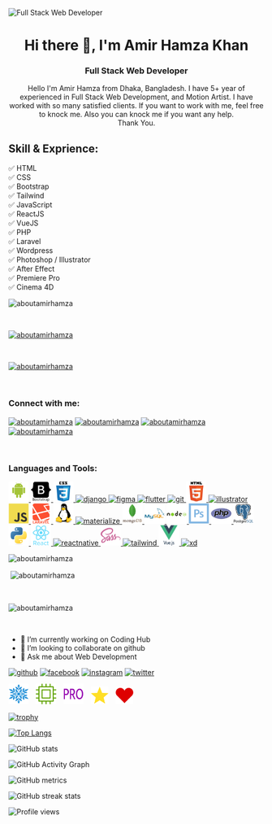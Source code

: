 ![Full Stack Web Developer](https://scontent.fdac24-3.fna.fbcdn.net/v/t1.6435-9/110314364_3148007671949855_4461905976384997743_n.jpg?_nc_cat=104&ccb=1-7&_nc_sid=2be8e3&_nc_eui2=AeG_lHVFLvuepGnsVUg_Qn5bW078-WXMRaBbTvz5ZcxFoCOzFNidssIcRPUsXA8DQdljvapZWFrXJfeOCIP430BG&_nc_ohc=JXgwfBxQncsAX9hADH2&_nc_ht=scontent.fdac24-3.fna&oh=00_AfDXq0H5L6pme8Rd2QwQS0fjTdhFMM6rIgjP8-ycw5RYWQ&oe=656D661E)

<h1 align="center">Hi there 👋, I'm Amir Hamza Khan</h1>
<h3 align="center">Full Stack Web Developer</h3>

<p align="center">Hello I'm Amir Hamza from Dhaka, Bangladesh. I have 5+ year of experienced in Full Stack Web Development, and Motion Artist. I have worked with so many satisfied clients. If you want to work with me, feel free to knock me. Also you can knock me if you want any help.<br>
Thank You.</p>

## Skill & Exprience:
✅ HTML <br>
✅ CSS <br>
✅ Bootstrap <br>
✅ Tailwind <br>
✅ JavaScript <br>
✅ ReactJS <br>
✅ VueJS <br>
✅ PHP <br>
✅ Laravel <br>
✅ Wordpress <br>
✅ Photoshop / Illustrator <br>
✅ After Effect <br>
✅ Premiere Pro <br>
✅ Cinema 4D <br>


<p align="left"> <img src="https://komarev.com/ghpvc/?username=aboutamirhamza&label=Profile%20views&color=0e75b6&style=flat" alt="aboutamirhamza" /> </p>
<br>
<p align="left"> <a href="https://github.com/ryo-ma/github-profile-trophy"><img src="https://github-profile-trophy.vercel.app/?username=aboutamirhamza" alt="aboutamirhamza" /></a> </p>
<br>
<p align="left"> <a href="https://twitter.com/aboutamirhamza" target="blank"><img src="https://img.shields.io/twitter/follow/aboutamirhamza?logo=twitter&style=for-the-badge" alt="aboutamirhamza" /></a> </p>

<br>
<h3 align="left">Connect with me:</h3>
<p align="left">
<a href="https://twitter.com/aboutamirhamza" target="blank"><img align="center" src="https://raw.githubusercontent.com/rahuldkjain/github-profile-readme-generator/master/src/images/icons/Social/twitter.svg" alt="aboutamirhamza" height="30" width="40" /></a>
<a href="https://linkedin.com/in/aboutamirhamza" target="blank"><img align="center" src="https://raw.githubusercontent.com/rahuldkjain/github-profile-readme-generator/master/src/images/icons/Social/linked-in-alt.svg" alt="aboutamirhamza" height="30" width="40" /></a>
<a href="https://fb.com/aboutamirhamza" target="blank"><img align="center" src="https://raw.githubusercontent.com/rahuldkjain/github-profile-readme-generator/master/src/images/icons/Social/facebook.svg" alt="aboutamirhamza" height="30" width="40" /></a>
<a href="https://www.behance.net/aboutamirhamza" target="blank"><img align="center" src="https://raw.githubusercontent.com/rahuldkjain/github-profile-readme-generator/master/src/images/icons/Social/behance.svg" alt="aboutamirhamza" height="30" width="40" /></a>
</p>
<br>
<h3 align="left">Languages and Tools:</h3>
<p align="left"> <a href="https://developer.android.com" target="_blank" rel="noreferrer"> <img src="https://raw.githubusercontent.com/devicons/devicon/master/icons/android/android-original-wordmark.svg" alt="android" width="40" height="40"/> </a> <a href="https://getbootstrap.com" target="_blank" rel="noreferrer"> <img src="https://raw.githubusercontent.com/devicons/devicon/master/icons/bootstrap/bootstrap-plain-wordmark.svg" alt="bootstrap" width="40" height="40"/> </a> <a href="https://www.w3schools.com/css/" target="_blank" rel="noreferrer"> <img src="https://raw.githubusercontent.com/devicons/devicon/master/icons/css3/css3-original-wordmark.svg" alt="css3" width="40" height="40"/> </a> <a href="https://www.djangoproject.com/" target="_blank" rel="noreferrer"> <img src="https://cdn.worldvectorlogo.com/logos/django.svg" alt="django" width="40" height="40"/> </a> <a href="https://www.figma.com/" target="_blank" rel="noreferrer"> <img src="https://www.vectorlogo.zone/logos/figma/figma-icon.svg" alt="figma" width="40" height="40"/> </a> <a href="https://flutter.dev" target="_blank" rel="noreferrer"> <img src="https://www.vectorlogo.zone/logos/flutterio/flutterio-icon.svg" alt="flutter" width="40" height="40"/> </a> <a href="https://git-scm.com/" target="_blank" rel="noreferrer"> <img src="https://www.vectorlogo.zone/logos/git-scm/git-scm-icon.svg" alt="git" width="40" height="40"/> </a> <a href="https://www.w3.org/html/" target="_blank" rel="noreferrer"> <img src="https://raw.githubusercontent.com/devicons/devicon/master/icons/html5/html5-original-wordmark.svg" alt="html5" width="40" height="40"/> </a> <a href="https://www.adobe.com/in/products/illustrator.html" target="_blank" rel="noreferrer"> <img src="https://www.vectorlogo.zone/logos/adobe_illustrator/adobe_illustrator-icon.svg" alt="illustrator" width="40" height="40"/> </a> <a href="https://developer.mozilla.org/en-US/docs/Web/JavaScript" target="_blank" rel="noreferrer"> <img src="https://raw.githubusercontent.com/devicons/devicon/master/icons/javascript/javascript-original.svg" alt="javascript" width="40" height="40"/> </a> <a href="https://laravel.com/" target="_blank" rel="noreferrer"> <img src="https://raw.githubusercontent.com/devicons/devicon/master/icons/laravel/laravel-plain-wordmark.svg" alt="laravel" width="40" height="40"/> </a> <a href="https://www.linux.org/" target="_blank" rel="noreferrer"> <img src="https://raw.githubusercontent.com/devicons/devicon/master/icons/linux/linux-original.svg" alt="linux" width="40" height="40"/> </a> <a href="https://materializecss.com/" target="_blank" rel="noreferrer"> <img src="https://raw.githubusercontent.com/prplx/svg-logos/5585531d45d294869c4eaab4d7cf2e9c167710a9/svg/materialize.svg" alt="materialize" width="40" height="40"/> </a> <a href="https://www.mongodb.com/" target="_blank" rel="noreferrer"> <img src="https://raw.githubusercontent.com/devicons/devicon/master/icons/mongodb/mongodb-original-wordmark.svg" alt="mongodb" width="40" height="40"/> </a> <a href="https://www.mysql.com/" target="_blank" rel="noreferrer"> <img src="https://raw.githubusercontent.com/devicons/devicon/master/icons/mysql/mysql-original-wordmark.svg" alt="mysql" width="40" height="40"/> </a> <a href="https://nodejs.org" target="_blank" rel="noreferrer"> <img src="https://raw.githubusercontent.com/devicons/devicon/master/icons/nodejs/nodejs-original-wordmark.svg" alt="nodejs" width="40" height="40"/> </a> <a href="https://www.photoshop.com/en" target="_blank" rel="noreferrer"> <img src="https://raw.githubusercontent.com/devicons/devicon/master/icons/photoshop/photoshop-line.svg" alt="photoshop" width="40" height="40"/> </a> <a href="https://www.php.net" target="_blank" rel="noreferrer"> <img src="https://raw.githubusercontent.com/devicons/devicon/master/icons/php/php-original.svg" alt="php" width="40" height="40"/> </a> <a href="https://www.postgresql.org" target="_blank" rel="noreferrer"> <img src="https://raw.githubusercontent.com/devicons/devicon/master/icons/postgresql/postgresql-original-wordmark.svg" alt="postgresql" width="40" height="40"/> </a> <a href="https://www.python.org" target="_blank" rel="noreferrer"> <img src="https://raw.githubusercontent.com/devicons/devicon/master/icons/python/python-original.svg" alt="python" width="40" height="40"/> </a> <a href="https://reactjs.org/" target="_blank" rel="noreferrer"> <img src="https://raw.githubusercontent.com/devicons/devicon/master/icons/react/react-original-wordmark.svg" alt="react" width="40" height="40"/> </a> <a href="https://reactnative.dev/" target="_blank" rel="noreferrer"> <img src="https://reactnative.dev/img/header_logo.svg" alt="reactnative" width="40" height="40"/> </a> <a href="https://sass-lang.com" target="_blank" rel="noreferrer"> <img src="https://raw.githubusercontent.com/devicons/devicon/master/icons/sass/sass-original.svg" alt="sass" width="40" height="40"/> </a> <a href="https://tailwindcss.com/" target="_blank" rel="noreferrer"> <img src="https://www.vectorlogo.zone/logos/tailwindcss/tailwindcss-icon.svg" alt="tailwind" width="40" height="40"/> </a> <a href="https://vuejs.org/" target="_blank" rel="noreferrer"> <img src="https://raw.githubusercontent.com/devicons/devicon/master/icons/vuejs/vuejs-original-wordmark.svg" alt="vuejs" width="40" height="40"/> </a> <a href="https://www.adobe.com/products/xd.html" target="_blank" rel="noreferrer"> <img src="https://cdn.worldvectorlogo.com/logos/adobe-xd.svg" alt="xd" width="40" height="40"/> </a> </p>

<p><img align="left" src="https://github-readme-stats.vercel.app/api/top-langs?username=aboutamirhamza&show_icons=true&locale=en&layout=compact" alt="aboutamirhamza" /></p>
<br>
<p>&nbsp;<img align="center" src="https://github-readme-stats.vercel.app/api?username=aboutamirhamza&show_icons=true&locale=en" alt="aboutamirhamza" /></p>
<br>
<p><img align="center" src="https://github-readme-streak-stats.herokuapp.com/?user=aboutamirhamza&" alt="aboutamirhamza" /></p>
<br>

- 🔭 I’m currently working on Coding Hub 
- 👯 I’m looking to collaborate on github 
- 💬 Ask me about Web Development 


[<img src='https://cdn.jsdelivr.net/npm/simple-icons@3.0.1/icons/github.svg' alt='github' height='40'>](https://github.com/aboutamirhamza)  [<img src='https://cdn.jsdelivr.net/npm/simple-icons@3.0.1/icons/facebook.svg' alt='facebook' height='40'>](https://www.facebook.com/aboutamirhamza)  [<img src='https://cdn.jsdelivr.net/npm/simple-icons@3.0.1/icons/instagram.svg' alt='instagram' height='40'>](https://www.instagram.com/aboutamirhamza/)  [<img src='https://cdn.jsdelivr.net/npm/simple-icons@3.0.1/icons/twitter.svg' alt='twitter' height='40'>](https://twitter.com/aboutamirhamza)  

<a href='https://archiveprogram.github.com/'><img src='https://raw.githubusercontent.com/acervenky/animated-github-badges/master/assets/acbadge.gif' width='40' height='40'></a> <a href='https://docs.github.com/en/developers'><img src='https://raw.githubusercontent.com/acervenky/animated-github-badges/master/assets/devbadge.gif' width='40' height='40'></a> <a href='https://github.com/pricing'><img src='https://raw.githubusercontent.com/acervenky/animated-github-badges/master/assets/pro.gif' width='40' height='40'></a> <a href='https://stars.github.com/'><img src='https://raw.githubusercontent.com/acervenky/animated-github-badges/master/assets/starbadge.gif' width='35' height='35'></a> <a href='https://docs.github.com/en/github/supporting-the-open-source-community-with-github-sponsors'><img src='https://raw.githubusercontent.com/acervenky/animated-github-badges/master/assets/sponsorbadge.gif' width='35' height='35'></a> 

[![trophy](https://github-profile-trophy.vercel.app/?username=aboutamirhamza)](https://github.com/ryo-ma/github-profile-trophy)

[![Top Langs](https://github-readme-stats.vercel.app/api/top-langs/?username=aboutamirhamza)](https://github.com/anuraghazra/github-readme-stats)

![GitHub stats](https://github-readme-stats.vercel.app/api?username=aboutamirhamza&show_icons=true&count_private=true)  

![GitHub Activity Graph](https://activity-graph.herokuapp.com/graph?username=aboutamirhamza)  

![GitHub metrics](https://metrics.lecoq.io/aboutamirhamza)  

![GitHub streak stats](https://streak-stats.demolab.com/?user=aboutamirhamza)  

![Profile views](https://gpvc.arturio.dev/aboutamirhamza)  

